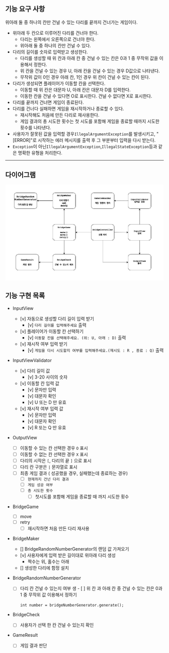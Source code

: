## 기능 요구 사항
위아래 둘 중 하나의 칸만 건널 수 있는 다리를 끝까지 건너가는 게임이다.

- 위아래 두 칸으로 이루어진 다리를 건너야 한다.
    - 다리는 왼쪽에서 오른쪽으로 건너야 한다.
    - 위아래 둘 중 하나의 칸만 건널 수 있다.
- 다리의 길이를 숫자로 입력받고 생성한다.
    - 다리를 생성할 때 위 칸과 아래 칸 중 건널 수 있는 칸은 0과 1 중 무작위 값을 이용해서 정한다.
    - 위 칸을 건널 수 있는 경우 U, 아래 칸을 건널 수 있는 경우 D값으로 나타낸다.
    - 무작위 값이 0인 경우 아래 칸, 1인 경우 위 칸이 건널 수 있는 칸이 된다.
- 다리가 생성되면 플레이어가 이동할 칸을 선택한다.
    - 이동할 때 위 칸은 대문자 U, 아래 칸은 대문자 D를 입력한다.
    - 이동한 칸을 건널 수 있다면 O로 표시한다. 건널 수 없다면 X로 표시한다.
- 다리를 끝까지 건너면 게임이 종료된다.
- 다리를 건너다 실패하면 게임을 재시작하거나 종료할 수 있다.
    - 재시작해도 처음에 만든 다리로 재사용한다.
    - 게임 결과의 총 시도한 횟수는 첫 시도를 포함해 게임을 종료할 때까지 시도한 횟수를 나타낸다.
- 사용자가 잘못된 값을 입력할 경우`IllegalArgumentException`를 발생시키고, 
   "[ERROR]"로 시작하는 에러 메시지를 출력 후 그 부분부터 입력을 다시 받는다.
- `Exception`이 아닌`IllegalArgumentException`,`IllegalStateException`등과 같은 명확한 유형을 처리한다.

****
## 다이어그램
![img.png](img.png)

## 기능 구현 목록
- InputView
    - [v]  자동으로 생성할 다리 길이 입력 받기
        - [v]  `다리 길이를 입력해주세요`  출력
    - [v]  플레이어가 이동할 칸 선택하기
        - [v]  `이동할 칸을 선택해주세요. (위: U, 아래 : D)` 출력
    - [v]  재시작 여부 입력 받기
        - [v]  `게임을 다시 시도할지 여부를 입력해주세요.(재시도 : R , 종료 : Q)` 출력
- InputViewValidator
    - [v]  다리 길이 값
        - [v]  3-20 사이의 숫자
    - [v]  이동할 칸 입력 값
        - [v]  문자만 입력
        - [v]  대문자 확인
        - [v]  U 또는 D  만 유효
    - [v]  재시작 여부 입력 값
        - [v]  문자만 입력
        - [v]  대문자 확인
        - [v]  R 또는 Q 만 유효
- OutputView
    - [ ]  이동할 수 있는 칸 선택한 경우  `O` 표시
    - [ ]  이동할 수 없는 칸 선택한 경우  `X` 표시
    - [ ]  다리의 시작은 `[`, 다리의 끝 `]` 으로 표시
    - [ ]  다리 칸 구분은 `|` 문자열로 표시
    - [ ]  최종 게임 결과 ( 성공했을 경우, 실패했는데 종료하는 경우)
        - [ ]  `현재까지 건넌 다리 결과`
        - [ ]  `게임 성공 여부`
        - [ ]  `총 시도한 횟수`
            - [ ]  첫시도를 포함해 게임을 종료할 때 까지 시도한 횟수
- BridgeGame
    - [ ]  move
    - [ ]  retry
        - [ ]  재시작하면 처음 만든 다리 재사용
- BridgeMaker
    - [] BridgeRandomNumberGenerator의 랜덤 값 가져오기
    - [v] 사용자에게 입력 받은 길이대로 위아래 다리 생성
      - 짝수는 위, 홀수는 아래
    - [] 생성한 다리에 함정 설치 
  
- BridgeRandomNumberGenerator
    - [ ]  다리 칸 건널 수 있는지 여부 생 
      - [ ]  위 칸 과 아래 칸 중 건널 수 있는 칸은 0과 1 중 무작위 값 이용해서 정하기

          `int number = bridgeNumberGenerator.generate();`

- BridgeCheck
    - [ ]  사용자가 선택 한 칸 건널 수 있는지 확인
- GameResult
    - [ ]  게임 결과 판단
